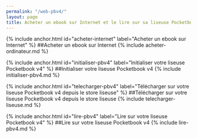 ```yaml
---
permalink: "/web-pbv4/"
layout: page
title: Acheter un ebook sur Internet et le lire sur sa liseuse Pocketbook v4
---
```


{% include anchor.html id="acheter-internet" label="Acheter un ebook sur Internet" %}
##Acheter un ebook sur Internet
{% include acheter-ordinateur.md %}

{% include anchor.html id="initialiser-pbv4" label="Initialiser votre liseuse Pocketbook v4" %}
##Initialiser votre liseuse Pocketbook v4
{% include initialiser-pbv4.md %}

{% include anchor.html id="telecharger-pbv4" label="Télécharger sur votre liseuse Pocketbook v4 depuis le store liseuse" %}
##Télécharger sur votre liseuse Pocketbook v4 depuis le store liseuse
{% include telecharger-liseuse.md %}

{% include anchor.html id="lire-pbv4" label="Lire sur votre liseuse Pocketbook v4" %}
##Lire sur votre liseuse Pocketbook v4
{% include lire-pbv4.md %}
